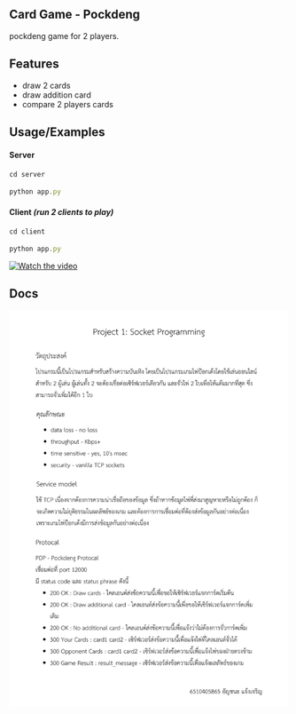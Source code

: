 ## Card Game - Pockdeng
pockdeng game for 2 players.



## Features

- draw 2 cards
- draw addition card
- compare 2 players cards


## Usage/Examples
#### Server

```javascript
cd server
```

```javascript
python app.py
```

#### Client *(run 2 clients to play)*

```javascript
cd client
```

```javascript
python app.py
```

[![Watch the video](https://img.youtube.com/vi/T1gMDYOhHhs/maxresdefault.jpg)](https://youtu.be/T1gMDYOhHhs)

## Docs

![doc](https://github.com/Unchana19/network-socket-card-game/blob/master/doc.png?raw=true)
